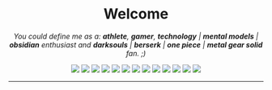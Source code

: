 <h1 align='center'>Welcome</h2>
<p align="center"><em>You could define me as a: <strong>athlete</strong>, <strong>gamer</strong>, <strong>technology</strong> | <strong>mental models</strong> | <strong>obsidian</strong> enthusiast and <strong>darksouls</strong> | <strong>berserk</strong> | <strong>one piece</strong> | <strong>metal gear solid</strong> fan. ;)</em></p>


<p align="center">
  <img src="https://img.shields.io/badge/-Python-3776AB?style=flat&logo=Python&logoColor=white">
  <img src="https://img.shields.io/badge/-SQL-4479A1?style=flat&logo=MySQL&logoColor=white">
  <img src="https://img.shields.io/badge/-Ubuntu-E95420?style=flat&logo=Ubuntu&logoColor=white">
  <img src="https://img.shields.io/badge/-Hugging_Face-FFEF00?style=flat&logoColor=white">
  <img src="https://img.shields.io/badge/-Notion-000000?style=flat&logo=Notion&logoColor=white">
  <img src="https://img.shields.io/badge/-Obsidian-483D8B?style=flat&logo=Obsidian&logoColor=white">
  <img src="https://img.shields.io/badge/-Google_Analytics-E37400?style=flat&logo=Google-Analytics&logoColor=white">
  <img src="https://img.shields.io/badge/-HubSpot-FF7A59?style=flat&logo=HubSpot&logoColor=white">
  <img src="https://img.shields.io/badge/-Salesforce-00A1E0?style=flat&logo=Salesforce&logoColor=white">
  <img src="https://img.shields.io/badge/-GitHub-181717?style=flat&logo=GitHub&logoColor=white">
  <img src="https://img.shields.io/badge/-Spark-E25A1C?style=flat&logo=Apache-Spark&logoColor=white">
  <img src="https://img.shields.io/badge/-SageMaker-FF9900?style=flat&logo=Amazon-AWS&logoColor=white">
  <img src="https://img.shields.io/badge/-Glue-FF9900?style=flat&logo=Amazon-AWS&logoColor=white">
</p>


---
